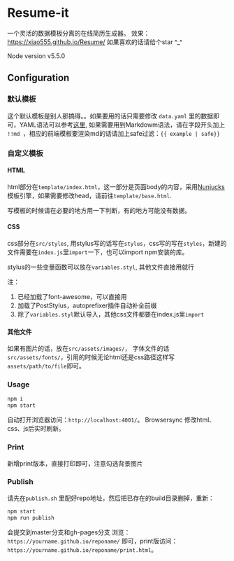 Resume-it
======
一个灵活的数据模板分离的在线简历生成器。
效果：https://xiao555.github.io/Resume/
如果喜欢的话请给个star ^_^

Node version v5.5.0

## Configuration
### 默认模板

这个默认模板是别人那搞得。。如果要用的话只需要修改 `data.yaml` 里的数据即可，YAML语法可以参考[这里](http://www.ruanyifeng.com/blog/2016/07/yaml.html), 如果需要用到Markdowm语法，请在字段开头加上 `!!md `，相应的前端模板要渲染md的话请加上safe过滤：`{{ example | safe}}`

### 自定义模板
#### HTML
html部分在`template/index.html`，这一部分是页面body的内容，采用[Nunjucks](https://mozilla.github.io/nunjucks/)模板引擎，如果需要修改head，请前往`template/base.html`.

写模板的时候请在必要的地方用一下判断，有的地方可能没有数据。

#### CSS

css部分在`src/styles`, 用stylus写的话写在`stylus`，css写的写在`styles`，新建的文件需要在`index.js`里`import`一下，也可以import npm安装的库。

stylus的一些变量函数可以放在`variables.styl`, 其他文件直接用就行

注：
1. 已经加载了font-awesome，可以直接用
2. 加载了PostStylus，autoprefixer插件自动补全前缀
3. 除了`variables.styl`默认导入，其他css文件都要在index.js里`import`

#### 其他文件

如果有图片的话，放在`src/assets/images/`， 字体文件的话`src/assets/fonts/`，引用的时候无论html还是css路径这样写`assets/path/to/file`即可。

### Usage

```javascript
npm i
npm start
```
自动打开浏览器访问：`http://localhost:4001/`。
Browsersync 修改html、css、js后实时刷新。

### Print

新增print版本，直接打印即可，注意勾选背景图片

### Publish

请先在`publish.sh` 里配好repo地址，然后把已存在的build目录删掉，重新：

```javascript
npm start
npm run publish
```
会提交到master分支和gh-pages分支
浏览：`https://yourname.github.io/reponame/` 即可，print版访问：`https://yourname.github.io/reponame/print.html`。